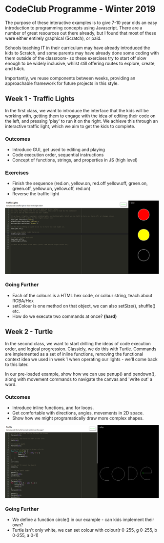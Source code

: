 # CodeClub Programme - Winter 2019

The purpose of these interactive examples is to give 7-10 year olds an easy introduction to programming
concepts using Javascript. There are a number of great resources out there already, but I found that most 
of these were either entirely graphical (Scratch), or paid.

Schools teaching IT in their curriculum may have already introduced the kids to
Scratch, and some parents may have already done some coding with them outside of the classroom- so these exercises try to start off slow
enough to be widely inclusive, whilst still offering routes to explore, create, and h4ck.

Importantly, we reuse components between weeks, providing an approachable framework for future projects in this style.

## Week 1 - Traffic Lights

In the first class, we want to introduce the interface that the kids will be working with, getting them to engage
with the idea of editing their code on the left, and pressing 'play' to run it on the right. We achieve this through
an interactive traffic light, which we aim to get the kids to complete.

### Outcomes
* Introduce GUI, get used to editing and playing
* Code execution order, sequential instructions
* Concept of functions, strings, and properties in JS (high level)

### Exercises
* Finish the sequence (red.on, yellow.on, red.off yellow.off, green.on, green.off, yellow.on, yellow.off, red.on)
* Reverse the traffic light

![Week One](static/week1.png)

### Going Further
* Each of the colours is a HTML hex code, or colour string, teach about RGBA/Hex
* setColour is one method on that object, we can also setSize(), shuffle() etc.
* How do we execute two commands at once? **(hard)**

## Week 2 - Turtle

In the second class, we want to start drilling the ideas of code execution order, and logical progression. Classicly,
we do this with Turtle. Commands are implemented as a set of inline functions, removing the functional context idea we used in
week 1 when operating our lights - we'll come back to this later.

In our pre-loaded example, show how we can use penup() and pendown(), along with movement commands to navigate the canvas
and 'write out' a word.

### Outcomes
* Introduce inline functions, and for loops.
* Get comfortable with directions, angles, movements in 2D space.
* Show how we might programatically draw more complex shapes.

![Week Two](static/week2.png)

### Going Further
* We define a function circle() in our example - can kids implement their own?
* Turtle isn't only white, we can set colour with colour(r 0-255, g 0-255, b 0-255, a 0-1)